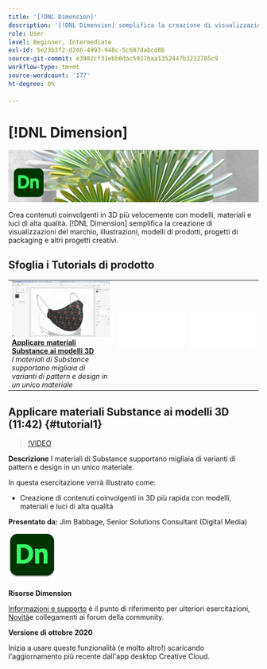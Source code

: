 ```yaml
---
title: '[!DNL Dimension]'
description: '[!DNL Dimension] semplifica la creazione di visualizzazioni del marchio, illustrazioni, modelli di prodotti, progetti di packaging e altri progetti creativi'
role: User
level: Beginner, Intermediate
exl-id: 5e23b3f2-d246-4993-948c-5c687dabcd8b
source-git-commit: e3982cf31ebb0dac5927baa1352447b3222785c9
workflow-type: tm+mt
source-wordcount: '177'
ht-degree: 0%

---
```


# [!DNL Dimension]

![Tutorial Hero Image](../assets/Dimenio.jpg)

Crea contenuti coinvolgenti in 3D più velocemente con modelli, materiali e luci di alta qualità. [!DNL Dimension] semplifica la creazione di visualizzazioni del marchio, illustrazioni, modelli di prodotti, progetti di packaging e altri progetti creativi.

## Sfoglia i Tutorials di prodotto

<table style="table-layout:fixed">
<tr>
 <td>
   <a href="dimension.md#tutorial1">
      <img alt="Applicare materiali Substance ai modelli 3D" src="../assets/dimension_substanceAndGraphics_babbage_thumbnail.jpg" />
   </a>
    <div>
   <a href="dimension.md#tutorial1"><strong>Applicare materiali Substance ai modelli 3D</strong></a>
    </div>
    <em>I materiali di Substance supportano migliaia di varianti di pattern e design in un unico materiale</em>
    <br>
  </td>
  <td>
    <img alt="Spaziatore" src="../assets/Whitespacer.png" />
    <div>
    <br>
  </td>
  <td>
    <img alt="Spaziatore" src="../assets/Whitespacer.png" />
    <div>
    <br>
  </td>
</tr>
</table>

## Applicare materiali Substance ai modelli 3D (11:42) {#tutorial1}

>[!VIDEO](https://video.tv.adobe.com/v/326944?hidetitle=true)

**Descrizione**
I materiali di Substance supportano migliaia di varianti di pattern e design in un unico materiale.

In questa esercitazione verrà illustrato come:
* Creazione di contenuti coinvolgenti in 3D più rapida con modelli, materiali e luci di alta qualità

**Presentato da:**
Jim Babbage, Senior Solutions Consultant (Digital Media)

![Logo Dimension](../assets/dn_appicon_96.png)

**Risorse Dimension**

[Informazioni e supporto](https://helpx.adobe.com/support/dimension.html) è il punto di riferimento per ulteriori esercitazioni, [Novità](https://helpx.adobe.com/dimension/user-guide.html/dimension/using/whats-new.ug.html)e collegamenti ai forum della community.

**Versione di ottobre 2020**

Inizia a usare queste funzionalità (e molto altro!) scaricando l&#39;aggiornamento più recente dall&#39;app desktop Creative Cloud.
